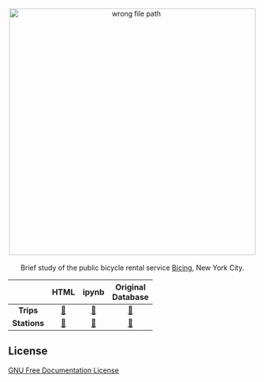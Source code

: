 <p align="center">
  <br>
  <a href="https://citibikenyc.com/how-it-works"><img align="center" style="width:500px;" src="https://images.ctfassets.net/p6ae3zqfb1e3/647OU4Rla0GlF2rGwtaBWC/aea6f7c8f543ab2e1ec8608af2a61db9/Citi_Bike_ExploreNYC_Hero_3x.jpg?w=2500&q=60&fm=webp" alt="wrong file path"></a><br><br>
  Brief study of the public bicycle rental service <a href="https://citibikenyc.com/how-it-works">Bicing</a>, New York City.
</p>

<center>
<p align="center" padding="80px";>
    <table>
        <thead>
            <tr>
                <th><strong></strong></th>
                <th><strong>HTML</strong></th>
                <th><strong>ipynb</strong></th>
                <th><strong>Original<br>Database</strong></th>
            </tr>
        </thead>
        <tbody>
            <tr align="center">
                <td><strong>Trips</strong></td>
                <td><a href="https://htmlpreview.github.io/?https://raw.githubusercontent.com/juanMarinero/BSS_NYC_iplots_and_classification/master/BSS_trips.html">🔗</a></td>
                <td><a href="https://htmlpreview.github.io/?https://raw.githubusercontent.com/juanMarinero/BSS_NYC_iplots_and_classification/master/BSS_trips.ipynb">🔗</a></td>
                <td><a href="https://ride.citibikenyc.com/system-data">🔗</a></td>
            </tr>
            <tr align="center">
                <td><strong>Stations</strong></td>
                <td><a href="https://htmlpreview.github.io/?https://raw.githubusercontent.com/juanMarinero/BSS_NYC_iplots_and_classification/master/BSS_stations.html">🔗</a></td>
                <td><a href="https://htmlpreview.github.io/?https://raw.githubusercontent.com/juanMarinero/BSS_NYC_iplots_and_classification/master/BSS_stations.ipynb">🔗</a></td>
                <td><a href="https://www.kaggle.com/datasets/rosenthal/citi-bike-stations">🔗</a></td>
            </tr>
        </tbody>
    </table>
</p>
</center>


## License

<a href="https://www.gnu.org/licenses/fdl-1.3.en.html">GNU Free Documentation License</a>
